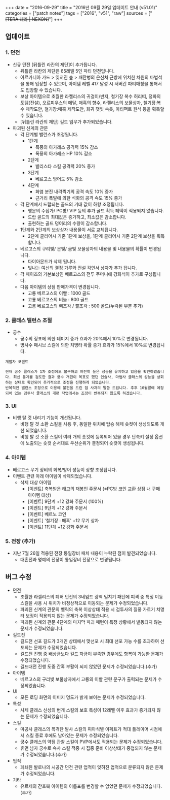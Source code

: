 +++
date = "2016-09-29"
title = "2016년 09월 29일 업데이트 안내 (v51.01)"
categories = ["patch notes"]
tags = ["2016", "v51", "raw"]
sources = ["~~[TERA 테라 | NEXON]~~"]
+++

## 업데이트

### **1.** 던전
- 신규 던전 [뒤틀린 라칸의 제단]이 추가됩니다.
  - 뒤틀린 라칸의 제단은 65레벨 5인 파티 던전입니다.
  - 아르카니아 가드 > 잊혀진 숲 > 패잔병의 은신처 근방에 위치한 차원의 마법석을 통해 입장할 수 있으며, 아이템 레벨 417 달성 시 서버간 파티매칭을 통해서도 입장할 수 있습니다.
  - 보상 아이템으로 초월한 라켈리스의 귀걸이/반지, 철기장 복수 허리띠, 정화의 토템(전설), 오르피우스의 메달, 매혹의 향수, 라켈리스의 보물상자, 철기장:복수 제작도안, 철기장:매혹 제작도안, 희귀 잿빛 속옷, 아티팩트 원석 등을 획득할 수 있습니다.
  - [뒤틀린 라칸의 제단] 길드 임무가 추가되었습니다.
- 파괴된 신계의 관문
  - 각 단계별 밸런스가 조정됩니다.
    - 1단계
      - 폭풍의 아가레스 공격력 15% 감소
      - 폭풍의 아가레스 HP 10% 감소
    - 2단계
      - 발리스타 스킬 공격력 20% 증가
    - 3단계
      - 베르고스 방어도 5% 감소
    - 4단계
      - 화염 분진 내려찍기의 공격 속도 10% 증가
      - 근거리 폭발에 의한 석화의 공격 속도 15% 증가
  - 각 단계에서 드랍되는 골드의 기대 값이 하향 조정됩니다.
    - 행운의 수집가/ PC방/ VIP 등의 추가 골드 획득 혜택이 적용되지 않습니다.
    - 드랍 골드의 최대값은 증가하고, 최소값은 감소합니다.
    - 출현하는 골드 덩어리의 수량이 감소합니다.
  - 1단계와 2단계의 보상상자 내용물이 서로 교체됩니다.
    - 2단계 클리어시 기존 1단계 보상을, 1단계 클리어시 기존 2단계 보상을 획득합니다.
  - 베르고스의 구리빛/ 은빛/ 금빛 보물상자의 내용물 및 내용물의 확률이 변경됩니다.
    - 다이아몬드가 삭제 됩니다.
    - 빛나는 여신의 결정 가루와 전설 각인서 상자가 추가 됩니다.
  - 각 페이즈의 기본보상인 베르고스의 전투 주머니에 강화석이 추가로 구성됩니다.
  - 다음 아이템의 상점 판매가격이 변경됩니다.
    - 고룡 베르고스의 이빨 : 1000 골드
    - 고룡 베르고스의 비늘 : 800 골드
    - 고룡 베르고스의 뼈조각 / 뿔조각 : 500 골드(누락된 부분 추가)

### **2.** 클래스 밸런스 조절
- 궁수
  - 궁수의 징표에 의한 데미지 증가 효과가 20%에서 10%로 변경됩니다.
  - 명사수 패시브 스킬에 의한 치명타 확률 증가 효과가 15%에서 10%로 변경됩니다.

```
개발자 코멘트

현재 궁수 클래스가 1차 조정에도 불구하고 여전히 높은 성능을 유지하고 있음을 확인하였습니다. 최신 통계를 검토한 결과 궁수 개편이 목표로 했던 인술사, 마법사 클래스의 성능을 상회하는 상태로 확인되어 추가적으로 조정을 진행하게 되었습니다.
반복적인 밸런스 조정으로 이용에 불편을 드린 점 사과의 말씀 드립니다. 추후 10월말에 예정되어 있는 검투사 클래스의 개편 작업에서는 조정이 반복되지 않도록 하겠습니다.
```

### **3.** UI
- 비행 탈 것 내리기 기능이 개선됩니다.
  - 비행 탈 것 소환 스킬을 사용 후, 동일한 위치에 탑승 해제 숏컷이 생성되도록 개선 되었습니다.
  - 비행 탈 것 소환 스킬이 여러 개의 숏컷에 등록되어 있을 경우 단축키 설정 옵션에 노출되는 숏컷 순서대로 우선순위가 결정되어 숏컷이 생성됩니다.

### **4.** 아이템
- 베르고스 무기 장비의 회복/방어 성능이 상향 조정됩니다.
- 이벤트 관련 아래 아이템이 삭제되었습니다.
  - 삭제 대상 아이템
    - [이벤트] 축복받은 태고의 재봉인 주문서 (※PC방 코인 교환 상점 내 구매 아이템 대상)
    - [이벤트] 9단계 +12 강화 주문서 (100%)
    - [이벤트] 9단계 +12 강화 주문서
    - [이벤트] 베르노 코인
    - [이벤트] '철기장 : 매혹' +12 무기 상자
    - [이벤트] 11단계 +12 강화 주문서

### **5.** 전장 (추가)
- 지난 7월 26일 적용된 전장 통일장비 패치 내용이 누락된 점이 발견되었습니다.
  - 대혼전과 명예의 전장이 통일장비 전장으로 변경됩니다.

## 버그 수정

- 던전
  - 초월한 라켈리스의 폐허 던전의 3네임드 광역 밀치기 패턴에 피격 중 특정 이동 스킬을 사용 시 위치가 비정상적으로 이동되는 문제가 수정되었습니다.
  - 파괴된 신계의 관문의 벨릭의 축복 이상상태 적용 시 검투사의 질풍 가르기 치명타 보정이 적용되지 않는 문제가 수정되었습니다.
  - 파괴된 신계의 관문 4단계의 마지막 파괴 패턴이 특정 상황에서 발동되지 않는 문제가 수정되었습니다.
- 길드전
  - 길드전 선포 길드가 3개인 상태에서 맞선포 시 최대 선포 가능 수를 초과하여 선포되는 문제가 수정되었습니다.
  - 길드전 진행 중 배상금보다 길드 자금이 부족한 경우에도 항복이 가능한 문제가 수정되었습니다.
  - 길드대전 진행 도중 간혹 부활이 되지 않았던 문제가 수정되었습니다.(추가) 
- 아이템
  - 베르고스의 구리빛 보물상자에서 고룡의 이빨 관련 문구가 출력되는 문제가 수정되었습니다.
- UI
  - 모든 로딩 화면의 이미지 명도가 밝게 보이는 문제가 수정되었습니다.
- 특성
  - 사제 클래스 신성의 번개 스킬의 보호 특성이 12레벨 이후 효과가 증가되지 않는 문제가 수정되었습니다.
- 스킬
  - 마공사 클래스의 폭격탄 발사 스킬의 피아식별 이펙트가 적대 플레이어 시점에서 스킬 종료 후에도 남아있는 문제가 수정되었습니다.
  - 궁수 클래스의 약점 관찰 스킬이 PVP에서도 적용되는 문제가 수정되었습니다.
  - 휴먼 남자 궁수로 속사 스킬 적중 시 집중 준비 이상상태가 중첩되지 않는 문제가 수정되었습니다.(추가) 
- 업적
  - 폐쇄된 발로나의 시공간 던전 관련 업적이 잊혀진 업적으로 분류되지 않은 문제가 수정되었습니다.
- 기타
  - 유르제의 간호복 아이템의 이름표를 변경할 수 없었던 문제가 수정되었습니다.(추가) 
